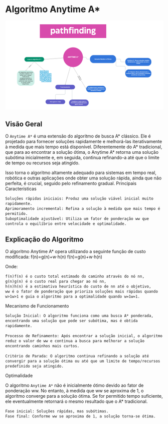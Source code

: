 # Algoritmo Anytime A*

![BrainStorm A*](brainstorm.png)

## Visão Geral

O `Anytime A*` é uma extensão do algoritmo de busca A* clássico. Ele é projetado para fornecer soluções rapidamente e melhorá-las iterativamente à medida que mais tempo está disponível. Diferentemente do A* tradicional, que para ao encontrar a solução ótima, o Anytime A* retorna uma solução subótima inicialmente e, em seguida, continua refinando-a até que o limite de tempo ou recursos seja atingido.

Isso torna o algoritmo altamente adequado para sistemas em tempo real, robótica e outras aplicações onde obter uma solução rápida, ainda que não perfeita, é crucial, seguido pelo refinamento gradual.
Principais Características

    Soluções rápidas iniciais: Produz uma solução viável inicial muito rapidamente.
    Aprimoramento incremental: Refina a solução à medida que mais tempo é permitido.
    Suboptimalidade ajustável: Utiliza um fator de ponderação ww que controla o equilíbrio entre velocidade e optimalidade.

## Explicação do Algoritmo

O algoritmo Anytime A* opera utilizando a seguinte função de custo modificada:
f(n)=g(n)+w⋅h(n)
f(n)=g(n)+w⋅h(n)

Onde:

    f(n)f(n) é o custo total estimado do caminho através do nó nn,
    g(n)g(n) é o custo real para chegar ao nó nn,
    h(n)h(n) é a estimativa heurística do custo de nn até o objetivo,
    ww é o fator de ponderação que prioriza soluções mais rápidas quando w>1w>1 e guia o algoritmo para a optimalidade quando w=1w=1.

Mecanismo de Funcionamento

    Solução Inicial: O algoritmo funciona como uma busca A* ponderada, encontrando uma solução que pode ser subótima, mas é obtida rapidamente.

    Processo de Refinamento: Após encontrar a solução inicial, o algoritmo reduz o valor de ww e continua a busca para melhorar a solução encontrando caminhos mais curtos.

    Critério de Parada: O algoritmo continua refinando a solução até convergir para a solução ótima ou até que um limite de tempo/recursos predefinido seja atingido.

Optimalidade

O algoritmo `Anytime A*` não é inicialmente ótimo devido ao fator de ponderação ww. No entanto, à medida que ww se aproxima de 1, o algoritmo converge para a solução ótima. Se for permitido tempo suficiente, ele eventualmente retornará o mesmo resultado que o A* tradicional.

    Fase inicial: Soluções rápidas, mas subótimas.
    Fase final: Conforme ww se aproxima de 1, a solução torna-se ótima.